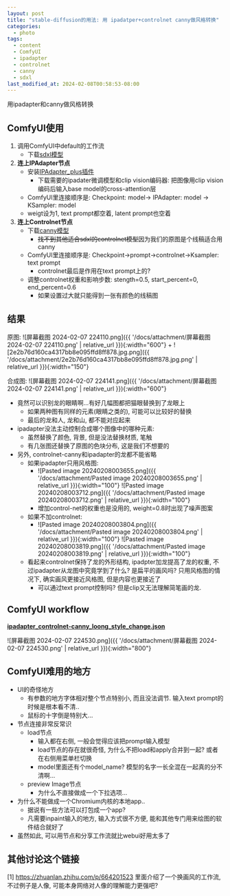 ```yaml
---
layout: post
title: "stable-diffusion的用法: 用 ipadatper+controlnet canny做风格转换"
categories:
  - photo
tags:
  - content
  - ComfyUI
  - ipadapter
  - controlnet
  - canny
  - sdxl
last_modified_at: 2024-02-08T00:58:53-08:00
---
```


用ipadapter和canny做风格转换

## ComfyUI使用

1. 调用ComfyUI中default的工作流
	- 下载[sdxl模型](https://huggingface.co/stabilityai/stable-diffusion-xl-base-1.0) 
1. **连上IPAdapter节点** 
	- 安装[IPAdapter_plus插件](https://github.com/cubiq/ComfyUI_IPAdapter_plus) 
		- 下载需要的ipadater微调模型和clip vision编码器: 把图像用clip vision编码后输入base model的cross-attention层
	- ComfyUI里连接顺序是: Checkpoint: model-> IPAdapter: model -> KSampler: model 
	- weigt设为1, text prompt都空着, latent prompt也空着
2. **连上Controlnet节点** 
	- 下载[canny模型](https://huggingface.co/collections/diffusers/sdxl-controlnets-64f9c35846f3f06f5abe351f) 
		- ~~找不到其他适合sdxl的controlnet模型~~因为我们的原图是个线稿适合用canny
	- ComfyUI里连接顺序是: Checkpoint->prompt->controlnet->Ksampler: text prompt
		- controlnet最后是作用在text prompt上的?
	- 调整controlnet权重和影响步数: stength=0.5, start_percent=0, end_percent=0.6
		- 如果设置过大就只能得到一张有颜色的线稿图

## 结果

原图: 
![屏幕截图 2024-02-07 224110.png]({{ '/docs/attachment/屏幕截图 2024-02-07 224110.png' | relative_url }}){:width="600"} + ![2e2b76d160ca4317bb8e095ffd8ff878.jpg.png]({{ '/docs/attachment/2e2b76d160ca4317bb8e095ffd8ff878.jpg.png' | relative_url }}){:width="150"} 

合成图: 
![屏幕截图 2024-02-07 224141.png]({{ '/docs/attachment/屏幕截图 2024-02-07 224141.png' | relative_url }}){:width="600"} 

- 竟然可以识别龙的眼睛啊...有好几幅图都把猫眼替换到了龙眼上
	- 如果两种图有同样的元素(眼睛之类的), 可能可以比较好的替换
	- 最后的龙和人, 龙和山, 都不能对应起来
- ipadapter没法主动控制合成哪个图像中的哪种元素: 
	- 虽然替换了颜色, 背景, 但是没法替换材质, 笔触
	- 有几张图还替换了原图的色块分布, 这是我们不想要的
- 另外, controlnet-canny和ipadapter的龙都不能省略
	- 如果ipadapter只用风格图: 
		- ![Pasted image 20240208003655.png]({{ '/docs/attachment/Pasted image 20240208003655.png' | relative_url }}){:width="100"} ![Pasted image 20240208003712.png]({{ '/docs/attachment/Pasted image 20240208003712.png' | relative_url }}){:width="100"} 
		- 增加control-net的权重也是没用的, weight=0.8时出现了噪声图案
	- 如果不加controlnet:
		- ![Pasted image 20240208003804.png]({{ '/docs/attachment/Pasted image 20240208003804.png' | relative_url }}){:width="100"} ![Pasted image 20240208003819.png]({{ '/docs/attachment/Pasted image 20240208003819.png' | relative_url }}){:width="100"} 
	- 看起来controlnet保持了龙的外形结构, ipadpter加龙提高了龙的权重, 不过ipadapter从龙图中究竟学到了什么? 是扁平的画风吗? 只用风格图的情况下, 确实画风更接近风格图, 但是内容也更接近了
		- 可以通过text prompt控制吗? 但是clip又无法理解简笔画的龙.


## ComfyUI workflow

[**ipadapter_controlnet-canny_loong_style_change.json**](https://gist.github.com/roshameow/d952bf0157a25ab3e9e724df1449b160#file-ipadapter_controlnet-canny_loong_style_change-json)

![屏幕截图 2024-02-07 224530.png]({{ '/docs/attachment/屏幕截图 2024-02-07 224530.png' | relative_url }}){:width="800"}


## ComfyUI难用的地方

- UI的奇怪地方
	- 有参数的地方字体相对整个节点特别小, 而且没法调节. 输入text prompt的时候是根本看不清..
	- 鼠标的十字倒是特别大...
- 节点连接非常反常识
	- load节点
		- 输入都在右侧, 一般会觉得应该把prompt输入模型
		- load节点的存在就很奇怪, 为什么不把load和apply合并到一起? 或者在右侧用菜单栏切换
		- model里面还有个model_name? 模型的名字一长全混在一起真的分不清啊...
	- preview Image节点
		- 为什么不直接做成一个下拉选项...
- 为什么不能做成一个Chromium内核的本地app..
	- 据说有一些方法可以打包成一个app?
	- 凡需要inpaint输入的地方, 输入方式很不方便, 能和其他专门用来绘图的软件结合就好了
- 虽然如此, 可以用节点和分享工作流就比webui好用太多了


## 其他讨论这个链接

[1] https://zhuanlan.zhihu.com/p/664201523 里面介绍了一个换画风的工作流, 不过例子是人像, 可能本身网络对人像的理解能力更强吧?　

